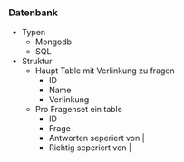 ### Datenbank
- Typen
	- Mongodb
	- SQL
- Struktur
	- Haupt Table mit Verlinkung zu fragen
		- ID
		- Name
		- Verlinkung
	- Pro Fragenset ein table
		- ID
		- Frage
		- Antworten seperiert von | 
		- Richtig seperiert von |